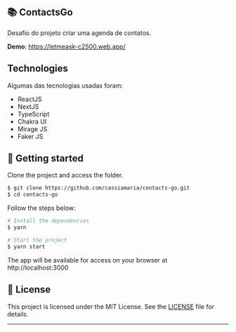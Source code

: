 ## 📚 ContactsGo

Desafio do projeto criar uma agenda de contatos.

**Demo**: https://letmeask-c2500.web.app/

## Technologies

Algumas das tecnologias usadas foram:

- ReactJS
- NextJS
- TypeScript
- Chakra UI
- Mirage JS
- Faker JS

## 🚀 Getting started

Clone the project and access the folder.

```bash
$ git clone https://github.com/cassiamaria/contacts-go.git
$ cd contacts-go
```

Follow the steps below:

```bash
# Install the dependencies
$ yarn

# Start the project
$ yarn start
```

The app will be available for access on your browser at http://localhost:3000

## 📝 License

This project is licensed under the MIT License. See the [LICENSE](LICENSE.md) file for details.

---

